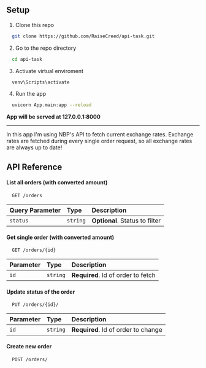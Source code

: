 ## Setup

1. Clone this repo

```bash
  git clone https://github.com/RaiseCreed/api-task.git
```

2. Go to the repo directory

```bash
  cd api-task
```

3. Activate virtual enviroment

```bash
  venv\Scripts\activate
```

4. Run the app

```bash
  uvicorn App.main:app --reload
```

**App will be served at 127.0.0.1:8000**

---------------------------

In this app I'm using NBP's API to fetch current exchange rates. Exchange rates are fetched during every single order request, so all exchange rates are always up to date!


## API Reference

#### List all orders (with converted amount)

```http
  GET /orders
```

| Query Parameter | Type     | Description                       |
| :-------- | :------- | :-------------------------------- |
| `status`      | `string` | **Optional**. Status to filter |

#### Get single order (with converted amount)

```http
  GET /orders/{id}
```

| Parameter | Type     | Description                       |
| :-------- | :------- | :-------------------------------- |
| `id`      | `string` | **Required**. Id of order to fetch |

#### Update status of the order

```http
  PUT /orders/{id}/
```

| Parameter | Type     | Description                       |
| :-------- | :------- | :-------------------------------- |
| `id`      | `string` | **Required**. Id of order to change |

#### Create new order

```http
  POST /orders/
```




